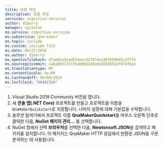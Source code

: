 ```yaml
---
title: 포함 파일
description: 포함 파일
services: cognitive-services
author: diberry
manager: cgronlun
ms.service: cognitive-services
ms.subservice: qna-maker
ms.topic: include
ms.custom: include file
ms.date: 09/27/2018
ms.author: diberry
ms.openlocfilehash: 4fae62a3ead674eec427474ea38fb399d5c37ff5
ms.sourcegitcommit: cababb51721f6ab6b61dda6d18345514f074fb2e
ms.translationtype: HT
ms.contentlocale: ko-KR
ms.lasthandoff: 06/04/2019
ms.locfileid: "66482324"
---
```

1. Visual Studio 2019 Community 버전을 엽니다.
1. 새 **콘솔 앱(.NET Core)** 프로젝트를 만들고 프로젝트를 이름을 `QnaMakerQuickstart`로 지정합니다. 나머지 설정에 대해 기본값을 수락합니다.
1. 솔루션 탐색기에서 프로젝트 이름 **QnaMakerQuickstart**를 마우스 오른쪽 단추로 클릭한 다음, **NuGet 패키지 관리...** 를 선택합니다.
1. NuGet 창에서 선택 **브라우저**를 선택한 다음, **Newtonsoft.JSON**을 검색하고 패키지를 설치합니다. 이 패키지는 QnaMaker HTTP 응답에서 반환된 JSON을 구문 분석하는 데 사용됩니다. 
